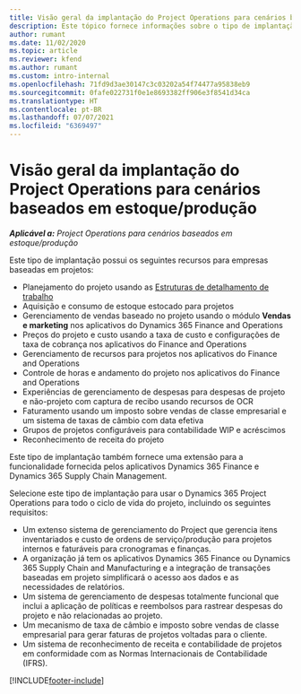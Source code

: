 ```yaml
---
title: Visão geral da implantação do Project Operations para cenários baseados em estoque/produção
description: Este tópico fornece informações sobre o tipo de implantação do Project Operations para cenários baseados em estoque/produção.
author: rumant
ms.date: 11/02/2020
ms.topic: article
ms.reviewer: kfend
ms.author: rumant
ms.custom: intro-internal
ms.openlocfilehash: 71fd9d3ae30147c3c03202a54f74477a95838eb9
ms.sourcegitcommit: 0fafe022731f0e1e8693382ff906e3f8541d34ca
ms.translationtype: HT
ms.contentlocale: pt-BR
ms.lasthandoff: 07/07/2021
ms.locfileid: "6369497"
---
```

# <a name="project-operations-for-stockedproduction-based-scenarios-deployment-overview"></a>Visão geral da implantação do Project Operations para cenários baseados em estoque/produção

_**Aplicável a:** Project Operations para cenários baseados em estoque/produção_


Este tipo de implantação possui os seguintes recursos para empresas baseadas em projetos:

- Planejamento do projeto usando as [Estruturas de detalhamento de trabalho](work-breakdown-structures.md)
- Aquisição e consumo de estoque estocado para projetos
- Gerenciamento de vendas baseado no projeto usando o módulo **Vendas e marketing** nos aplicativos do Dynamics 365 Finance and Operations
- Preços do projeto e custo usando a taxa de custo e configurações de taxa de cobrança nos aplicativos do Finance and Operations
- Gerenciamento de recursos para projetos nos aplicativos do Finance and Operations
- Controle de horas e andamento do projeto nos aplicativos do Finance and Operations
- Experiências de gerenciamento de despesas para despesas de projeto e não-projeto com captura de recibo usando recursos de OCR
- Faturamento usando um imposto sobre vendas de classe empresarial e um sistema de taxas de câmbio com data efetiva
- Grupos de projetos configuráveis para contabilidade WIP e acréscimos
- Reconhecimento de receita do projeto

Este tipo de implantação também fornece uma extensão para a funcionalidade fornecida pelos aplicativos Dynamics 365 Finance e Dynamics 365 Supply Chain Management.

Selecione este tipo de implantação para usar o Dynamics 365 Project Operations para todo o ciclo de vida do projeto, incluindo os seguintes requisitos:

- Um extenso sistema de gerenciamento do Project que gerencia itens inventariados e custo de ordens de serviço/produção para projetos internos e faturáveis para cronogramas e finanças.
- A organização já tem os aplicativos Dynamics 365 Finance ou Dynamics 365 Supply Chain and Manufacturing e a integração de transações baseadas em projeto simplificará o acesso aos dados e as necessidades de relatórios.
- Um sistema de gerenciamento de despesas totalmente funcional que inclui a aplicação de políticas e reembolsos para rastrear despesas do projeto e não relacionadas ao projeto.
- Um mecanismo de taxa de câmbio e imposto sobre vendas de classe empresarial para gerar faturas de projetos voltadas para o cliente.
- Um sistema de reconhecimento de receita e contabilidade de projetos em conformidade com as Normas Internacionais de Contabilidade (IFRS).



[!INCLUDE[footer-include](../includes/footer-banner.md)]